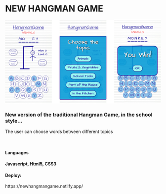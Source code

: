 # NEW HANGMAN GAME
<img width="600" src="./assets/images/readme_img_1.jpg" alt="Screenshot app">
<h3>New version of the traditional Hangman Game, in the school style...</h3>
<p>The user can choose words between different topics</p>
<br>
<h4>Languages<h4>
<p>Javascript, Html5, CSS3 
<h4>Deploy:</h4>
https://newhangmangame.netlify.app/
